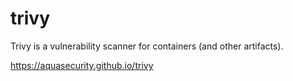 # trivy

Trivy is a vulnerability scanner for containers (and other artifacts).

<https://aquasecurity.github.io/trivy>


